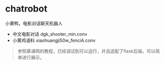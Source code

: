 # chatrobot
小黄鸭，电影对话聊天机器人
- 中文电影对话 dgk_shooter_min.conv
- 小黄鸡语料 xiaohuangji50w_fenciA.conv

> 参照慕课网的教程，已经调试到可以运行，并且适配了flask后端，可以简单进行展示。
